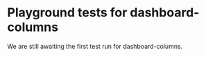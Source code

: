 # Playground tests for dashboard-columns
We are still awaiting the first test run for dashboard-columns.
